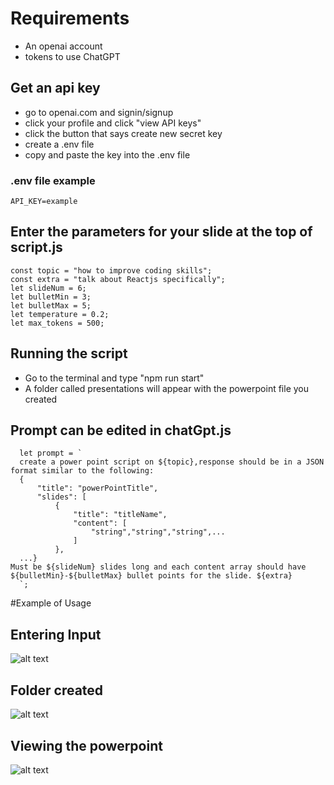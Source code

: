 # Requirements
- An openai account
- tokens to use ChatGPT

## Get an api key
- go to openai.com and signin/signup
- click your profile and click "view API keys"
- click the button that says create new secret key
- create a .env file
- copy and paste the key into the .env file

### .env file example
````
API_KEY=example
````

## Enter the parameters for your slide at the top of script.js
````
const topic = "how to improve coding skills";
const extra = "talk about Reactjs specifically";
let slideNum = 6;
let bulletMin = 3;
let bulletMax = 5;
let temperature = 0.2;
let max_tokens = 500;
````

## Running the script
- Go to the terminal and type "npm run start"
- A folder called presentations will appear with the powerpoint file you created

## Prompt can be edited in chatGpt.js
````
  let prompt = `
  create a power point script on ${topic},response should be in a JSON format similar to the following:
  {
      "title": "powerPointTitle",
      "slides": [
          {
              "title": "titleName",
              "content": [
                  "string","string","string",...
              ]
          },
  ...}
Must be ${slideNum} slides long and each content array should have ${bulletMin}-${bulletMax} bullet points for the slide. ${extra}
  `;
````

#Example of Usage

## Entering Input
![alt text](https://github.com/ProgrammerSteve/powerpointWithChatGpt/blob/image3.jpg?raw=true "input")

## Folder created
![alt text](https://github.com/ProgrammerSteve/powerpointWithChatGpt/blob/image2.jpg?raw=true "folder")

## Viewing the powerpoint
![alt text](https://github.com/ProgrammerSteve/powerpointWithChatGpt/blob/image1.jpg?raw=true "powerpoint")